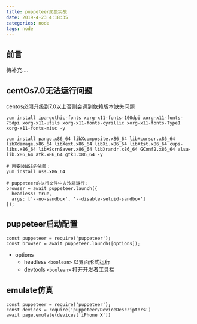 ```yaml
---
title: puppeteer爬虫实战
date: 2019-4-23 4:18:35
categories: node
tags: node
---
```


## 前言

待补充....


## centOs7.0无法运行问题

centos必须升级到7.0以上否则会遇到依赖版本缺失问题

```
yum install ipa-gothic-fonts xorg-x11-fonts-100dpi xorg-x11-fonts-75dpi xorg-x11-utils xorg-x11-fonts-cyrillic xorg-x11-fonts-Type1 xorg-x11-fonts-misc -y

yum install pango.x86_64 libXcomposite.x86_64 libXcursor.x86_64 libXdamage.x86_64 libXext.x86_64 libXi.x86_64 libXtst.x86_64 cups-libs.x86_64 libXScrnSaver.x86_64 libXrandr.x86_64 GConf2.x86_64 alsa-lib.x86_64 atk.x86_64 gtk3.x86_64 -y

# 再安装NSS的依赖：
yum install nss.x86_64

# puppeteer的执行文件中去沙箱运行：
browser = await puppeteer.launch({
  headless: true,
  args: ['--no-sandbox', '--disable-setuid-sandbox']
});
```

## puppeteer启动配置

```
const puppeteer = require('puppeteer');
const browser = await puppeteer.launch([options]);
```

* options
    * headless `<boolean>` 以界面形式运行
    * devtools `<boolean>` 打开开发者工具栏

## emulate仿真

```
const puppeteer = require('puppeteer');
const devices = require('puppeteer/DeviceDescriptors')
await page.emulate(devices['iPhone X'])
```

